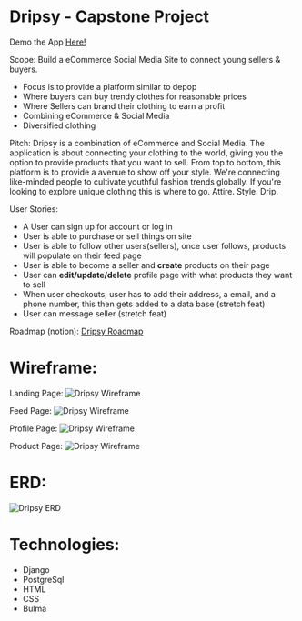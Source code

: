 # Dripsy - Capstone Project

Demo the App [Here!](https://dripsyproject.herokuapp.com/)

Scope: Build a eCommerce Social Media Site to connect young sellers & buyers.
- Focus is to provide a platform similar to depop 
- Where buyers can buy trendy clothes for reasonable prices
- Where Sellers can brand their clothing to earn a profit
- Combining eCommerce & Social Media
- Diversified clothing

Pitch:
Dripsy is a combination of eCommerce and Social Media. 
The application is about connecting your clothing to the world, giving you the option to provide products that you want to sell.
From top to bottom, this platform is to provide a avenue to show off your style.
We're connecting like-minded people to cultivate youthful fashion trends globally.
If you're looking to explore unique clothing this is where to go.
Attire. Style. Drip.

User Stories:
- A User can sign up for account or log in
- User is able to purchase or sell things on site
- User is able to follow other users(sellers), once user follows, products will populate on their feed page
- User is able to become a seller and **create** products on their page
- User can **edit/update/delete** profile page with what products they want to sell
- When user checkouts, user has to add their address, a email, and a phone number, this then gets added to a data base (stretch feat)
- User can message seller (stretch feat)

Roadmap (notion):
[Dripsy Roadmap](https://www.notion.so/8eaece1b133047ef970861daa92868ef?v=c05e3a265b0f4259807d7d8287a320ff)

# Wireframe:
Landing Page:
![Dripsy Wireframe](https://imgur.com/2jjc24U.jpg)

Feed Page:
![Dripsy Wireframe](https://imgur.com/PJc7qEX.jpg)

Profile Page:
![Dripsy Wireframe](https://imgur.com/10jzDYn.jpg)

Product Page:
![Dripsy Wireframe](https://imgur.com/aI7G5Qf.jpg)

# ERD:
![Dripsy ERD](https://imgur.com/qksNhOX.jpg)

# Technologies:
- Django
- PostgreSql
- HTML
- CSS
- Bulma

